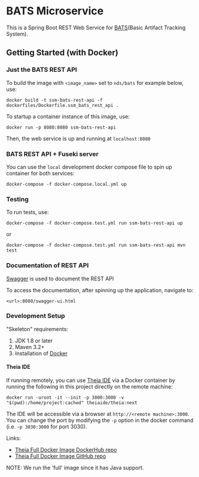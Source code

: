 # BATS Microservice

This is a Spring Boot REST Web Service for [BATS](https://github.com/jayjaybillings/bats)(Basic Artifact Tracking System).

## Getting Started (with Docker)

### Just the BATS REST API
To build the image with `<image_name>` set to `nds/bats` for example below, use:

```
docker build -t ssm-bats-rest-api -f dockerfiles/Dockerfile.ssm_bats_rest_api .
```

To startup a container instance of this image, use:

```
docker run -p 8080:8080 ssm-bats-rest-api
```

Then, the web service is up and running at `localhost:8080`

### BATS REST API + Fuseki server

You can use the `local` development docker compose file to spin up container for both services:

```
docker-compose -f docker-compose.local.yml up
```

### Testing

To run tests, use:

```
docker-compose -f docker-compose.test.yml run ssm-bats-rest-api up
```

or

```
docker-compose -f docker-compose.test.yml run ssm-bats-rest-api mvn test
```
### Documentation of REST API

[Swagger](https://swagger.io/) is used to document the REST API

To access the documentation, after spinning up the application, navigate to:
```
<url>:8080/swagger-ui.html
```

### Development Setup 

"Skeleton" requirements:
1) JDK 1.8 or later
2) Maven 3.2+
3) Installation of [Docker](https://docs.docker.com/install/)

#### Theia IDE

If running remotely, you can use [Theia IDE](https://theia-ide.org/) via a Docker container by running the following
in this project directly on the remote machine:

```
docker run -uroot -it --init -p 3000:3000 -v "$(pwd):/home/project:cached" theiaide/theia:next
```

The IDE will be accessible via a browser at `http://<remote machine>:3000`.
You can change the port by modifying the `-p` option in the docker command (i.e. `-p 3030:3000` for port 3030).

Links:
 - [Theia Full Docker Image DockerHub repo](https://hub.docker.com/r/theiaide/theia-full)
 - [Theia Full Docker Image GitHub repo](https://github.com/theia-ide/theia-apps/tree/master/theia-full-docker)

NOTE: We run the 'full' image since it has Java support.
